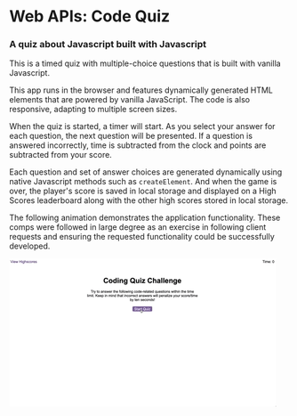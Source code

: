 # Web APIs: Code Quiz

### A quiz about Javascript built with Javascript

This is a timed quiz with multiple-choice questions that is built with vanilla Javascript. 

This app runs in the browser and features dynamically generated HTML elements that are powered by vanilla JavaScript. The code is also responsive, adapting to multiple screen sizes.

When the quiz is started, a timer will start. As you select your answer for each question, the next question will be presented. If a question is answered incorrectly, time is subtracted from the clock and points are subtracted from your score. 

Each question and set of answer choices are generated dynamically using native Javascript methods such as `createElement`. And when the game is over, the player's score is saved in local storage and displayed on a High Scores leaderboard along with the other high scores stored in local storage.

The following animation demonstrates the application functionality. These comps were followed in large degree as an exercise in following client requests and ensuring the requested functionality could be successfully developed.

![code quiz](./Assets/04-web-apis-homework-demo.gif)